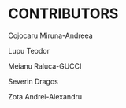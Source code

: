 # CONTRIBUTORS

Cojocaru Miruna-Andreea
          
Lupu Teodor         
          
Meianu Raluca-GUCCI
                
Severin Dragos
                
Zota Andrei-Alexandru
